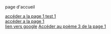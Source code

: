 <!--<!DOCTYPE html>-->
<!--ceci  n'est pas une balise mais un directive
Indique la version de HTML utilisé: HTML5
-->

<!--ceci  est commentaire-->

<!--Balise paires/ Impaires-->

<html>
<head><!--en tête de la pâge-->
	<title>Accueil introduction</title><!--en tête de la page-->
	<meta charset="utf-8"><!--encodage de la page (gestion des caractères accentués)-->
</head>
<body>
<!--corp de la page: contient les éléments affichés-->
<p>page d'accueil</p>
<a href="https://guillaumeedelfix1.github.io/Web_Statique/about/contact-us.html" target="_blank">accéder a la page 1 test 1</a><br>
<a href="https://guillaumeedelfix1.github.io/Web_Statique/about/page1.html" target="_self">accéder a la page 1</a><br>
<a href="https://google.com">lien vers google</a>
<a href="./page1.html#Poeme3">Accéder au poème 3 de la page 1</a>

</body>
</html>
<!--en web on fonctionne en hcemin relatif-->
<!--target="_blank" ouvrir un nouvelle onglet-->
<!--target="_self" ouvrir dans le même onglet-->
 

